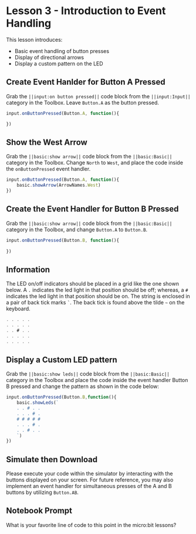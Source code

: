 # Lesson 3 - Introduction to Event Handling

This lesson introduces:
* Basic event handling of button presses
* Display of directional arrows
* Display a custom pattern on the LED 

## Create Event Hanlder for Button A Pressed
Grab the ``||input:on button pressed||`` code block from the 
``||input:Input||`` category in the Toolbox. Leave ```Button.A``` as the 
button pressed.
```typescript
input.onButtonPressed(Button.A, function(){

})
```
## Show the West Arrow 
Grab the ``||basic:show arrow||`` code block from the 
``||basic:Basic||`` category in the Toolbox. Change ``North`` to ``West``, 
and place the code inside the ``onButtonPressed`` event handler.
```typescript
input.onButtonPressed(Button.A, function(){
    basic.showArrow(ArrowNames.West)
})
```
## Create the Event Handler for Button B Pressed
Grab the ``||basic:show arrow||`` code block from the ``||basic:Basic||`` 
category in the Toolbox, and change ``Button.A`` to ``Button.B``.
```typescript 
input.onButtonPressed(Button.B, function(){
    
}) 
```
## Information
The LED on/off indicators should be placed in a grid like the one shown below. 
A ```.``` indicates the led light in that position should be off; whereas, a 
````#```` indicates the led light in that position should be on. The string 
is enclosed in a pair of back tick marks ``` ` ```. The back tick is found above the 
tilde ```~``` on the keyboard.
```typescript
. . . . .
. . . . .
. . # . . 
. . . . .
. . . . .
```
## Display a Custom LED pattern
Grab the ``||basic:show leds||`` code block from the ``||basic:Basic||`` 
category in the Toolbox and place the code inside the event handler 
Button B pressed and change the pattern as shown in the code below: 
```typescript 
input.onButtonPressed(Button.B,function(){
    basic.showLeds(`
    . . # . .
    . . . # .
    # # # # # 
    . . . # .
    . . # . .
    `)
})
```

## Simulate then Download 
Please execute your code within the simulator by interacting with 
the buttons displayed on your screen. For future reference, 
you may also implement an event handler for simultaneous 
presses of the A and B buttons by utilizing ```Button.AB```.

## Notebook Prompt
What is your favorite line of code to this point in the micro:bit 
lessons?